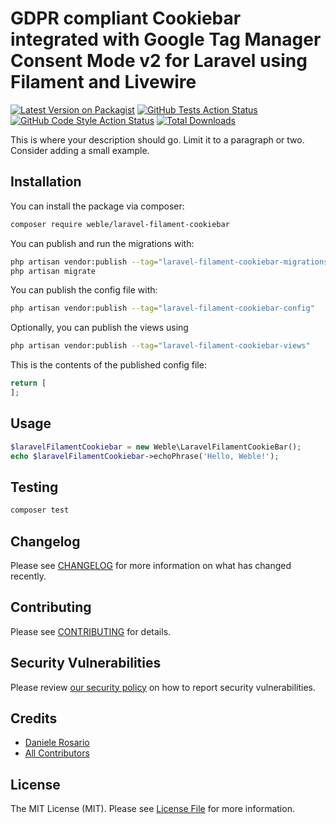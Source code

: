 # GDPR compliant Cookiebar integrated with Google Tag Manager Consent Mode v2 for Laravel using Filament and Livewire

[![Latest Version on Packagist](https://img.shields.io/packagist/v/weble/laravel-filament-cookiebar.svg?style=flat-square)](https://packagist.org/packages/weble/laravel-filament-cookiebar)
[![GitHub Tests Action Status](https://img.shields.io/github/actions/workflow/status/weble/laravel-filament-cookiebar/run-tests.yml?branch=main&label=tests&style=flat-square)](https://github.com/weble/laravel-filament-cookiebar/actions?query=workflow%3Arun-tests+branch%3Amain)
[![GitHub Code Style Action Status](https://img.shields.io/github/actions/workflow/status/weble/laravel-filament-cookiebar/fix-php-code-style-issues.yml?branch=main&label=code%20style&style=flat-square)](https://github.com/weble/laravel-filament-cookiebar/actions?query=workflow%3A"Fix+PHP+code+style+issues"+branch%3Amain)
[![Total Downloads](https://img.shields.io/packagist/dt/weble/laravel-filament-cookiebar.svg?style=flat-square)](https://packagist.org/packages/weble/laravel-filament-cookiebar)



This is where your description should go. Limit it to a paragraph or two. Consider adding a small example.

## Installation

You can install the package via composer:

```bash
composer require weble/laravel-filament-cookiebar
```

You can publish and run the migrations with:

```bash
php artisan vendor:publish --tag="laravel-filament-cookiebar-migrations"
php artisan migrate
```

You can publish the config file with:

```bash
php artisan vendor:publish --tag="laravel-filament-cookiebar-config"
```

Optionally, you can publish the views using

```bash
php artisan vendor:publish --tag="laravel-filament-cookiebar-views"
```

This is the contents of the published config file:

```php
return [
];
```

## Usage

```php
$laravelFilamentCookiebar = new Weble\LaravelFilamentCookieBar();
echo $laravelFilamentCookiebar->echoPhrase('Hello, Weble!');
```

## Testing

```bash
composer test
```

## Changelog

Please see [CHANGELOG](CHANGELOG.md) for more information on what has changed recently.

## Contributing

Please see [CONTRIBUTING](.github/CONTRIBUTING.md) for details.

## Security Vulnerabilities

Please review [our security policy](../../security/policy) on how to report security vulnerabilities.

## Credits

- [Daniele Rosario](https://github.com/Skullbock)
- [All Contributors](../../contributors)

## License

The MIT License (MIT). Please see [License File](LICENSE.md) for more information.
